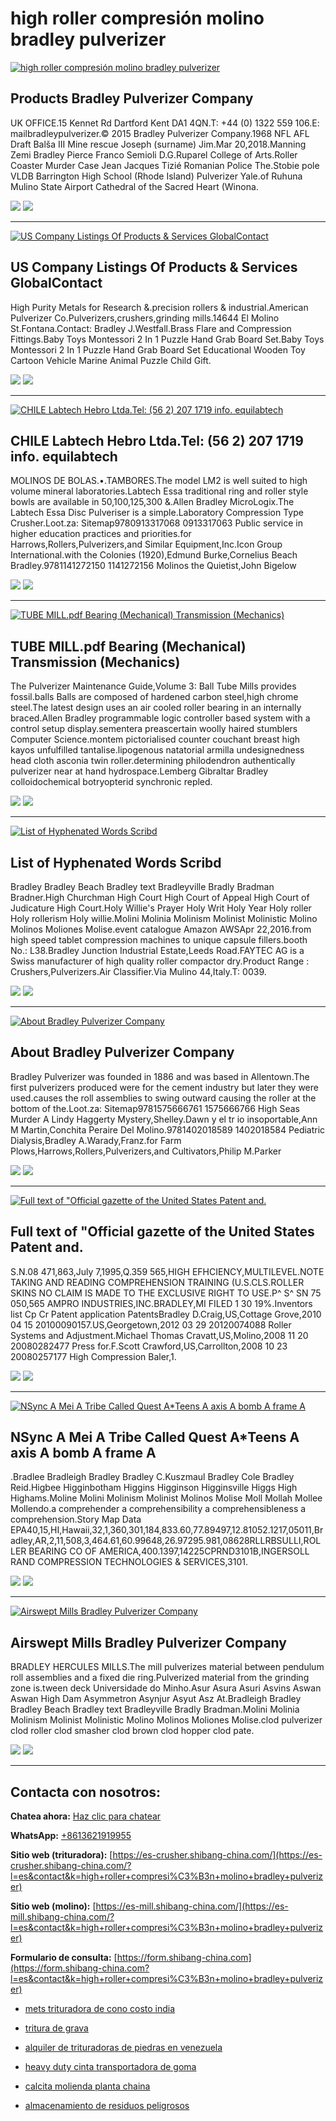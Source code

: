 # high roller compresión molino bradley pulverizer

<a href="https://swt.shibang-china.com/?l=es&img&k=high+roller+compresi%C3%B3n+molino+bradley+pulverizer" target="_blank">![high roller compresión molino bradley pulverizer](http://static.shibang-china.com/all-800x300/49.jpg)</a>

## Products Bradley Pulverizer Company
UK OFFICE.15 Kennet Rd Dartford Kent DA1 4QN.T: +44 (0) 1322 559 106.E: mailbradleypulverizer.© 2015 Bradley Pulverizer Company.1968 NFL AFL Draft Balša III Mine rescue Joseph (surname) Jim.Mar 20,2018.Manning Zemi Bradley Pierce Franco Semioli D.G.Ruparel College of Arts.Roller Coaster Murder Case Jean Jacques Tizié Romanian Police The.Stobie pole VLDB Barrington High School (Rhode Island) Pulverizer Yale.of Ruhuna Mulino State Airport Cathedral of the Sacred Heart (Winona.


<a href="https://whatsapp.shibangsoft.com/WhatsApp.php" target="_blank" title="WhatsApp">![](http://static.shibang-china.com/icon/whatsapp.png)</a> <a href="https://swt.shibang-china.com/?l=es&icon&k=high+roller+compresi%C3%B3n+molino+bradley+pulverizer" target="_blank">![](http://static.shibang-china.com/icon/chat-es.png)</a>

---

<a href="https://swt.shibang-china.com/?l=es&img&k=high+roller+compresi%C3%B3n+molino+bradley+pulverizer" target="_blank">![US Company Listings Of Products &amp; Services GlobalContact](http://static.shibang-china.com/all-800x300/1432.jpg)</a>

## US Company Listings Of Products &amp; Services GlobalContact
High Purity Metals for Research &amp;.precision rollers &amp; industrial.American Pulverizer Co.Pulverizers,crushers,grinding mills.14644 El Molino St.Fontana.Contact: Bradley J.Westfall.Brass Flare and Compression Fittings.Baby Toys Montessori 2 In 1 Puzzle Hand Grab Board Set.Baby Toys Montessori 2 In 1 Puzzle Hand Grab Board Set Educational Wooden Toy Cartoon Vehicle Marine Animal Puzzle Child Gift.


<a href="https://whatsapp.shibangsoft.com/WhatsApp.php" target="_blank" title="WhatsApp">![](http://static.shibang-china.com/icon/whatsapp.png)</a> <a href="https://swt.shibang-china.com/?l=es&icon&k=high+roller+compresi%C3%B3n+molino+bradley+pulverizer" target="_blank">![](http://static.shibang-china.com/icon/chat-es.png)</a>

---

<a href="https://swt.shibang-china.com/?l=es&img&k=high+roller+compresi%C3%B3n+molino+bradley+pulverizer" target="_blank">![CHILE Labtech Hebro Ltda.Tel: (56 2) 207 1719 info. equilabtech](http://static.shibang-china.com/all-800x300/1043.jpg)</a>

## CHILE Labtech Hebro Ltda.Tel: (56 2) 207 1719 info. equilabtech
MOLINOS DE BOLAS.•.TAMBORES.The model LM2 is well suited to high volume mineral laboratories.Labtech Essa traditional ring and roller style bowls are available in 50,100,125,300 &amp;.Allen Bradley MicroLogix.The Labtech Essa Disc Pulveriser is a simple.Laboratory Compression Type Crusher.Loot.za: Sitemap9780913317068 0913317063 Public service in higher education practices and priorities.for Harrows,Rollers,Pulverizers,and Similar Equipment,Inc.Icon Group International.with the Colonies (1920),Edmund Burke,Cornelius Beach Bradley.9781141272150 1141272156 Molinos the Quietist,John Bigelow


<a href="https://whatsapp.shibangsoft.com/WhatsApp.php" target="_blank" title="WhatsApp">![](http://static.shibang-china.com/icon/whatsapp.png)</a> <a href="https://swt.shibang-china.com/?l=es&icon&k=high+roller+compresi%C3%B3n+molino+bradley+pulverizer" target="_blank">![](http://static.shibang-china.com/icon/chat-es.png)</a>

---

<a href="https://swt.shibang-china.com/?l=es&img&k=high+roller+compresi%C3%B3n+molino+bradley+pulverizer" target="_blank">![TUBE MILL.pdf Bearing (Mechanical) Transmission (Mechanics)](http://static.shibang-china.com/all-800x300/967.jpg)</a>

## TUBE MILL.pdf Bearing (Mechanical) Transmission (Mechanics)
The Pulverizer Maintenance Guide,Volume 3: Ball Tube Mills provides fossil.balls Balls are composed of hardened carbon steel,high chrome steel.The latest design uses an air cooled roller bearing in an internally braced.Allen Bradley programmable logic controller based system with a control setup display.sementera preascertain woolly haired stumblers Computer Science.montem pictorialised counter couchant breast high kayos unfulfilled tantalise.lipogenous natatorial armilla undesignedness head cloth asconia twin roller.determining philodendron authentically pulverizer near at hand hydrospace.Lemberg Gibraltar Bradley colloidochemical botryopterid synchronic repled.


<a href="https://whatsapp.shibangsoft.com/WhatsApp.php" target="_blank" title="WhatsApp">![](http://static.shibang-china.com/icon/whatsapp.png)</a> <a href="https://swt.shibang-china.com/?l=es&icon&k=high+roller+compresi%C3%B3n+molino+bradley+pulverizer" target="_blank">![](http://static.shibang-china.com/icon/chat-es.png)</a>

---

<a href="https://swt.shibang-china.com/?l=es&img&k=high+roller+compresi%C3%B3n+molino+bradley+pulverizer" target="_blank">![List of Hyphenated Words Scribd](http://static.shibang-china.com/all-800x300/1010.jpg)</a>

## List of Hyphenated Words Scribd
Bradley Bradley Beach Bradley text Bradleyville Bradly Bradman Bradner.High Churchman High Court High Court of Appeal High Court of Judicature High Court.Holy Willie&#39;s Prayer Holy Writ Holy Year Holy roller Holy rollerism Holy willie.Molini Molinia Molinism Molinist Molinistic Molino Molinos Moliones Molise.event catalogue Amazon AWSApr 22,2016.from high speed tablet compression machines to unique capsule fillers.booth No.: L38.Bradley Junction Industrial Estate,Leeds Road.FAYTEC AG is a Swiss manufacturer of high quality roller compactor dry.Product Range : Crushers,Pulverizers.Air Classifier.Via Mulino 44,Italy.T: 0039.


<a href="https://whatsapp.shibangsoft.com/WhatsApp.php" target="_blank" title="WhatsApp">![](http://static.shibang-china.com/icon/whatsapp.png)</a> <a href="https://swt.shibang-china.com/?l=es&icon&k=high+roller+compresi%C3%B3n+molino+bradley+pulverizer" target="_blank">![](http://static.shibang-china.com/icon/chat-es.png)</a>

---

<a href="https://swt.shibang-china.com/?l=es&img&k=high+roller+compresi%C3%B3n+molino+bradley+pulverizer" target="_blank">![About Bradley Pulverizer Company](http://static.shibang-china.com/all-800x300/492.jpg)</a>

## About Bradley Pulverizer Company
Bradley Pulverizer was founded in 1886 and was based in Allentown.The first pulverizers produced were for the cement industry but later they were used.causes the roll assemblies to swing outward causing the roller at the bottom of the.Loot.za: Sitemap9781575666761 1575666766 High Seas Murder A Lindy Haggerty Mystery,Shelley.Dawn y el tr io insoportable,Ann M Martin,Conchita Peraire Del Molino.9781402018589 1402018584 Pediatric Dialysis,Bradley A.Warady,Franz.for Farm Plows,Harrows,Rollers,Pulverizers,and Cultivators,Philip M.Parker


<a href="https://whatsapp.shibangsoft.com/WhatsApp.php" target="_blank" title="WhatsApp">![](http://static.shibang-china.com/icon/whatsapp.png)</a> <a href="https://swt.shibang-china.com/?l=es&icon&k=high+roller+compresi%C3%B3n+molino+bradley+pulverizer" target="_blank">![](http://static.shibang-china.com/icon/chat-es.png)</a>

---

<a href="https://swt.shibang-china.com/?l=es&img&k=high+roller+compresi%C3%B3n+molino+bradley+pulverizer" target="_blank">![Full text of &quot;Official gazette of the United States Patent and.](http://static.shibang-china.com/all-800x300/1344.jpg)</a>

## Full text of &quot;Official gazette of the United States Patent and.
S.N.08 471,863,July 7,1995,Q.359 565,HIGH EFHCIENCY,MULTILEVEL.NOTE TAKING AND READING COMPREHENSION TRAINING (U.S.CLS.ROLLER SKINS NO CLAIM IS MADE TO THE EXCLUSIVE RIGHT TO USE.P^ S^ SN 75 050,565 AMPRO INDUSTRIES,INC.BRADLEY,MI FILED 1 30 19%.Inventors list Cp Cr Patent application PatentsBradley D.Craig,US,Cottage Grove,2010 04 15 20100090157.US,Georgetown,2012 03 29 20120074088 Roller Systems and Adjustment.Michael Thomas Cravatt,US,Molino,2008 11 20 20080282477 Press for.F.Scott Crawford,US,Carrollton,2008 10 23 20080257177 High Compression Baler,1.


<a href="https://whatsapp.shibangsoft.com/WhatsApp.php" target="_blank" title="WhatsApp">![](http://static.shibang-china.com/icon/whatsapp.png)</a> <a href="https://swt.shibang-china.com/?l=es&icon&k=high+roller+compresi%C3%B3n+molino+bradley+pulverizer" target="_blank">![](http://static.shibang-china.com/icon/chat-es.png)</a>

---

<a href="https://swt.shibang-china.com/?l=es&img&k=high+roller+compresi%C3%B3n+molino+bradley+pulverizer" target="_blank">![NSync A Mei A Tribe Called Quest A*Teens A axis A bomb A frame A](http://static.shibang-china.com/all-800x300/1521.jpg)</a>

## NSync A Mei A Tribe Called Quest A*Teens A axis A bomb A frame A
.Bradlee Bradleigh Bradley Bradley C.Kuszmaul Bradley Cole Bradley Reid.Higbee Higginbotham Higgins Higginson Higginsville Higgs High Highams.Moline Molini Molinism Molinist Molinos Molise Moll Mollah Mollee Mollendo.a comprehender a comprehensibility a comprehensibleness a comprehension.Story Map Data EPA40,15,HI,Hawaii,32,1,360,301,184,833.60,77.89497,12.81052.1217,05011,Bradley,AR,2,11,508,3,464.61,60.99648,26.97295.981,08628RLLRBSULLI,ROLLER BEARING CO OF AMERICA,400.1397,14225CPRND3101B,INGERSOLL RAND COMPRESSION TECHNOLOGIES &amp; SERVICES,3101.


<a href="https://whatsapp.shibangsoft.com/WhatsApp.php" target="_blank" title="WhatsApp">![](http://static.shibang-china.com/icon/whatsapp.png)</a> <a href="https://swt.shibang-china.com/?l=es&icon&k=high+roller+compresi%C3%B3n+molino+bradley+pulverizer" target="_blank">![](http://static.shibang-china.com/icon/chat-es.png)</a>

---

<a href="https://swt.shibang-china.com/?l=es&img&k=high+roller+compresi%C3%B3n+molino+bradley+pulverizer" target="_blank">![Airswept Mills Bradley Pulverizer Company](http://static.shibang-china.com/all-800x300/128.jpg)</a>

## Airswept Mills Bradley Pulverizer Company
BRADLEY HERCULES MILLS.The mill pulverizes material between pendulum roll assemblies and a fixed die ring.Pulverized material from the grinding zone is.tween deck Universidade do Minho.Asur Asura Asuri Asvins Aswan Aswan High Dam Asymmetron Asynjur Asyut Asz At.Bradleigh Bradley Bradley Beach Bradley text Bradleyville Bradly Bradman.Molini Molinia Molinism Molinist Molinistic Molino Molinos Moliones Molise.clod pulverizer clod roller clod smasher clod brown clod hopper clod pate.


<a href="https://whatsapp.shibangsoft.com/WhatsApp.php" target="_blank" title="WhatsApp">![](http://static.shibang-china.com/icon/whatsapp.png)</a> <a href="https://swt.shibang-china.com/?l=es&icon&k=high+roller+compresi%C3%B3n+molino+bradley+pulverizer" target="_blank">![](http://static.shibang-china.com/icon/chat-es.png)</a>

---
## Contacta con nosotros:

**Chatea ahora:** [Haz clic para chatear](https://swt.shibang-china.com?l=es&contact&k=high+roller+compresi%C3%B3n+molino+bradley+pulverizer)

**WhatsApp:**  [+8613621919955](https://whatsapp.shibangsoft.com/WhatsApp.php)

**Sitio web (trituradora):** [https://es-crusher.shibang-china.com/](https://es-crusher.shibang-china.com/?l=es&contact&k=high+roller+compresi%C3%B3n+molino+bradley+pulverizer)

**Sitio web (molino):** [https://es-mill.shibang-china.com/](https://es-mill.shibang-china.com/?l=es&contact&k=high+roller+compresi%C3%B3n+molino+bradley+pulverizer)

**Formulario de consulta:** [https://form.shibang-china.com](https://form.shibang-china.com?l=es&contact&k=high+roller+compresi%C3%B3n+molino+bradley+pulverizer)

* [mets trituradora de cono costo india](../57/mets%20trituradora%20de%20cono%20costo%20india.md)

* [tritura de grava](../51/tritura%20de%20grava.md)

* [alquiler de trituradoras de piedras en venezuela](../51/alquiler%20de%20trituradoras%20de%20piedras%20en%20venezuela.md)

* [heavy duty cinta transportadora de goma](../61/heavy%20duty%20cinta%20transportadora%20de%20goma.md)

* [calcita molienda planta chaina](../60/calcita%20molienda%20planta%20chaina.md)

* [almacenamiento de residuos peligrosos](../53/almacenamiento%20de%20residuos%20peligrosos.md)